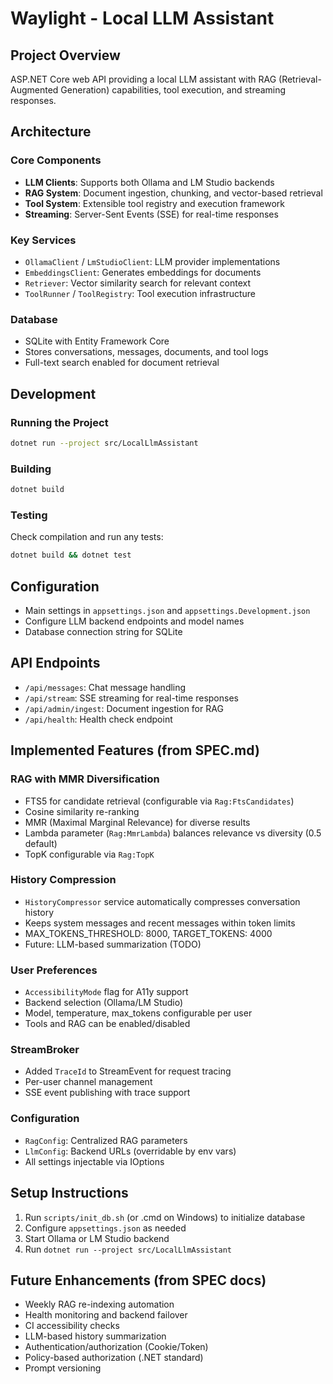 # Waylight - Local LLM Assistant

## Project Overview
ASP.NET Core web API providing a local LLM assistant with RAG (Retrieval-Augmented Generation) capabilities, tool execution, and streaming responses.

## Architecture

### Core Components
- **LLM Clients**: Supports both Ollama and LM Studio backends
- **RAG System**: Document ingestion, chunking, and vector-based retrieval
- **Tool System**: Extensible tool registry and execution framework
- **Streaming**: Server-Sent Events (SSE) for real-time responses

### Key Services
- `OllamaClient` / `LmStudioClient`: LLM provider implementations
- `EmbeddingsClient`: Generates embeddings for documents
- `Retriever`: Vector similarity search for relevant context
- `ToolRunner` / `ToolRegistry`: Tool execution infrastructure

### Database
- SQLite with Entity Framework Core
- Stores conversations, messages, documents, and tool logs
- Full-text search enabled for document retrieval

## Development

### Running the Project
```bash
dotnet run --project src/LocalLlmAssistant
```

### Building
```bash
dotnet build
```

### Testing
Check compilation and run any tests:
```bash
dotnet build && dotnet test
```

## Configuration
- Main settings in `appsettings.json` and `appsettings.Development.json`
- Configure LLM backend endpoints and model names
- Database connection string for SQLite

## API Endpoints
- `/api/messages`: Chat message handling
- `/api/stream`: SSE streaming for real-time responses
- `/api/admin/ingest`: Document ingestion for RAG
- `/api/health`: Health check endpoint

## Implemented Features (from SPEC.md)

### RAG with MMR Diversification
- FTS5 for candidate retrieval (configurable via `Rag:FtsCandidates`)
- Cosine similarity re-ranking
- MMR (Maximal Marginal Relevance) for diverse results
- Lambda parameter (`Rag:MmrLambda`) balances relevance vs diversity (0.5 default)
- TopK configurable via `Rag:TopK`

### History Compression
- `HistoryCompressor` service automatically compresses conversation history
- Keeps system messages and recent messages within token limits
- MAX_TOKENS_THRESHOLD: 8000, TARGET_TOKENS: 4000
- Future: LLM-based summarization (TODO)

### User Preferences
- `AccessibilityMode` flag for A11y support
- Backend selection (Ollama/LM Studio)
- Model, temperature, max_tokens configurable per user
- Tools and RAG can be enabled/disabled

### StreamBroker
- Added `TraceId` to StreamEvent for request tracing
- Per-user channel management
- SSE event publishing with trace support

### Configuration
- `RagConfig`: Centralized RAG parameters
- `LlmConfig`: Backend URLs (overridable by env vars)
- All settings injectable via IOptions<T>

## Setup Instructions

1. Run `scripts/init_db.sh` (or .cmd on Windows) to initialize database
2. Configure `appsettings.json` as needed
3. Start Ollama or LM Studio backend
4. Run `dotnet run --project src/LocalLlmAssistant`

## Future Enhancements (from SPEC docs)

- Weekly RAG re-indexing automation
- Health monitoring and backend failover
- CI accessibility checks
- LLM-based history summarization
- Authentication/authorization (Cookie/Token)
- Policy-based authorization (.NET standard)
- Prompt versioning
